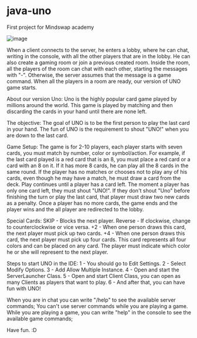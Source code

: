 # java-uno
First project for Mindswap academy

![image](https://user-images.githubusercontent.com/64026232/155902157-e8b333dc-c3fa-42be-ab44-2bbbe35314a7.png)

When a client connects to the server, he enters a lobby, where he can chat, writing in the console, with all the other 
players that are in the lobby. He can also create a gaming room or join a previous created room. Inside the room, all 
the players of the room can chat with each other, starting the messages with "-". Otherwise, the server assumes that the 
message is a game command.
When all the players in a room are ready, our version of UNO game starts.

About our version Uno:
Uno is the highly popular card game played by millions around the world. This game is played by matching and then 
discarding the cards in your hand until there are none left.

The objective:
The goal of UNO is to be the first person to play the last card in your hand. The fun of UNO is the requirement to shout 
"UNO!" when you are down to the last card.

Game Setup: 
The game is for 2-10 players, each player starts with seven cards, you must match by number, color or symbol/action. For 
example, if the last card played is a red card that is an 8, you must place a red card or a card with an 8 on it. If it has more 
8 cards, he can play all the 8 cards in the same round.
If the player has no matches or chooses not to play any of his cards, even though he may have a match, he must draw a 
card from the deck.
Play continues until a player has a card left. The moment a player has only one card left, they must shout "UNO!". If 
they don't shout "Uno" before finishing the turn or play the last card, that player must draw two new cards as a penalty.
Once a player has no more cards, the game ends and the player wins and the all player are redirected to the lobby.

Special Cards: 
SKIP - Blocks the next player.
Reverse - If clockwise, change to counterclockwise or vice versa.
+2 - When one person draws this card, the next player must pick up two cards.
+4 - When one person draws this card, the next player must pick up four cards. This card represents all four colors 
and can be placed on any card. The player must indicate which color he or she will represent to the next player.


Steps to start UNO in the IDE:
1 - You should go to Edit Settings.
2 - Select Modify Options.
3 - Add Allow Multiple Instance.
4 - Open and start the ServerLauncher Class.
5 - Open and start Client Class, you can open as many Clients as players that want to play.
6 - And after that, you can have fun with UNO!

When you are in chat you can write "/help" to see the available server commands; You can't use server commands while you
are playing a game.
While you are playing a game, you can write "help" in the console to see the available game commands;

Have fun. :D